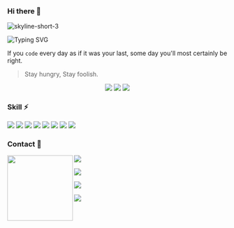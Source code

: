 ### Hi there 👋

![skyline-short-3](https://user-images.githubusercontent.com/78368735/135309541-9e8b814d-652f-4c1a-9596-99df192dcef9.gif)

![Typing SVG](https://readme-typing-svg.herokuapp.com?size=16&width=700&height=20&color=000&lines=Everyday+I+am+coding.+To+be+somebody%2C+not+just+anybody.)

If you `code` every day as if it was your last, some day you'll most certainly be right.

> Stay hungry, Stay foolish.

<p align = "center">
<img src="https://github-readme-stats.vercel.app/api?username=maAPPsDEV&show_icons=true&theme=tokyonight&count_private=true" />
<img src="https://github-readme-streak-stats.herokuapp.com?user=maAPPsDEV&theme=tokyonight" />
<img src="https://activity-graph.herokuapp.com/graph?username=maAPPsDEV&theme=redical">
</p>

### Skill ⚡

<p>
  <img src="https://img.shields.io/badge/Solidity-lightgrey?style=flat&logo=solidity&logoColor=black"/>
  <img src="https://img.shields.io/badge/ASM-TEAL-red?style=flat&logo=algo"/>
  <img src="https://img.shields.io/badge/React-blue?style=flat&logo=react"/>
  <img src="https://img.shields.io/badge/TypeScript-154256?style=flat&logo=typescript"/>
  <img src="https://img.shields.io/badge/JavaScript-black?style=flat&logo=javascript"/>
  <img src="https://img.shields.io/badge/Swift-9cf?style=flat&logo=swift"/>
  <img src="https://img.shields.io/badge/-Git-black?style=flat&logo=git"/>
  <img src="https://img.shields.io/badge/-GitHub-black?style=flat&logo=github"/>
</p>

### Contact 💖


<img align="left" width="150" height="150" src="https://user-images.githubusercontent.com/78368735/135320123-1403e8f2-1300-4dde-84a3-eee7437e1689.gif">

<a href="https://linktr.ee/maapps" target="_blank"><img src="https://img.shields.io/badge/Linktr.ee-blue?style=flat-square&logo=linktree"/></a>

<a href="https://www.linkedin.com/in/tony-maapps/" target="_blank"><img src="https://img.shields.io/badge/Linkedin-blue?style=flat-square&logo=linkedin"/></a>

<a href="https://maapps.dev/" target="_blank"><img src="https://img.shields.io/badge/Website-blue?style=flat-square&logo=wordpress"/></a>

<a href="https://calendly.com/tony-maapps/meet" target="_blank"><img src="https://img.shields.io/badge/Calendly-blue?style=flat-square&logo=googlemeet"/></a>


<!--
**maAPPsDEV/maAPPsDEV** is a ✨ _special_ ✨ repository because its `README.md` (this file) appears on your GitHub profile.

Here are some ideas to get you started:

- 🔭 I’m currently working on ...
- 🌱 I’m currently learning ...
- 👯 I’m looking to collaborate on ...
- 🤔 I’m looking for help with ...
- 💬 Ask me about ...
- 📫 How to reach me: ...
- 😄 Pronouns: ...
- ⚡ Fun fact: ...
-->
